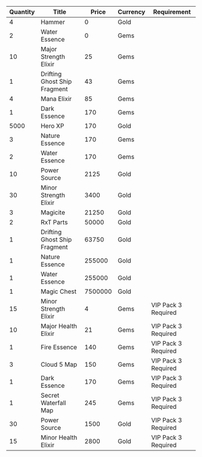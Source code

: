 | Quantity | Title | Price | Currency |  Requirement |
| -------- | ----- | ----- | -------- |  ----------- |
| 4 | Hammer | 0 | Gold |  |
| 2 | Water Essence | 0 | Gems |  |
| 10 | Major Strength Elixir | 25 | Gems |  |
| 1 | Drifting Ghost Ship Fragment | 43 | Gems |  |
| 4 | Mana Elixir | 85 | Gems |  |
| 1 | Dark Essence | 170 | Gems |  |
| 5000 | Hero XP | 170 | Gold |  |
| 3 | Nature Essence | 170 | Gems |  |
| 2 | Water Essence | 170 | Gems |  |
| 10 | Power Source | 2125 | Gold |  |
| 30 | Minor Strength Elixir | 3400 | Gold |  |
| 3 | Magicite | 21250 | Gold |  |
| 2 | RxT Parts | 50000 | Gold |  |
| 1 | Drifting Ghost Ship Fragment | 63750 | Gold |  |
| 1 | Nature Essence | 255000 | Gold |  |
| 1 | Water Essence | 255000 | Gold |  |
| 1 | Magic Chest | 7500000 | Gold |  |
| 15 | Minor Strength Elixir | 4 | Gems | VIP Pack 3 Required |
| 10 | Major Health Elixir | 21 | Gems | VIP Pack 3 Required |
| 1 | Fire Essence | 140 | Gems | VIP Pack 3 Required |
| 3 | Cloud 5 Map | 150 | Gems | VIP Pack 3 Required |
| 1 | Dark Essence | 170 | Gems | VIP Pack 3 Required |
| 1 | Secret Waterfall Map | 245 | Gems | VIP Pack 3 Required |
| 30 | Power Source | 1500 | Gold | VIP Pack 3 Required |
| 15 | Minor Health Elixir | 2800 | Gold | VIP Pack 3 Required |
